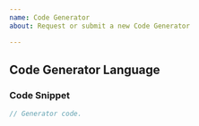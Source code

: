 ```yaml
---
name: Code Generator
about: Request or submit a new Code Generator

---
```


## Code Generator Language


### Code Snippet
<!--
If you are willing, submit code that generates it for your desired language following the instructions
provided here:

https://github.com/firasdib/Regex101/wiki/Writing-a-Code-Generator
-->

```js
// Generator code.
```

